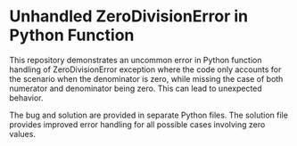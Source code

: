 # Unhandled ZeroDivisionError in Python Function
This repository demonstrates an uncommon error in Python function handling of ZeroDivisionError exception where the code only accounts for the scenario when the denominator is zero, while missing the case of both numerator and denominator being zero.  This can lead to unexpected behavior.

The bug and solution are provided in separate Python files. The solution file provides improved error handling for all possible cases involving zero values.